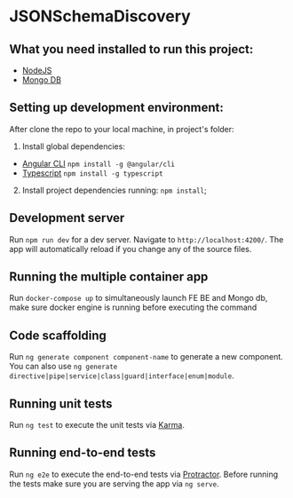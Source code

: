 # JSONSchemaDiscovery

## What you need installed to run this project:
* [NodeJS](http://nodejs.org)
* [Mongo DB](https://www.mongodb.org)

## Setting up development environment:
After clone the repo to your local machine, in project's folder:
1. Install global dependencies:
* [Angular CLI](https://cli.angular.io/) `npm install -g @angular/cli`
* [Typescript](https://www.typescriptlang.org/) `npm install -g typescript`

2. Install project dependencies running: `npm install`;

## Development server

Run `npm run dev` for a dev server. Navigate to `http://localhost:4200/`. The app will automatically reload if you change any of the source files.

## Running the multiple container app
Run `docker-compose up` to simultaneously launch FE BE and Mongo db, make sure docker engine is running before executing the command

## Code scaffolding

Run `ng generate component component-name` to generate a new component. You can also use `ng generate directive|pipe|service|class|guard|interface|enum|module`.

## Running unit tests

Run `ng test` to execute the unit tests via [Karma](https://karma-runner.github.io).

## Running end-to-end tests

Run `ng e2e` to execute the end-to-end tests via [Protractor](http://www.protractortest.org/).
Before running the tests make sure you are serving the app via `ng serve`.
